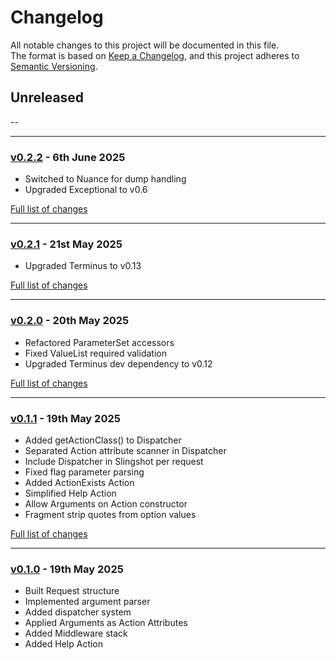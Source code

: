 # Changelog

All notable changes to this project will be documented in this file.<br>
The format is based on [Keep a Changelog](https://keepachangelog.com/en/1.0.0/),
and this project adheres to [Semantic Versioning](https://semver.org/spec/v2.0.0.html).

## Unreleased
--

---

### [v0.2.2](https://github.com/decodelabs/commandment/commits/v0.2.2) - 6th June 2025

- Switched to Nuance for dump handling
- Upgraded Exceptional to v0.6

[Full list of changes](https://github.com/decodelabs/commandment/compare/v0.2.1...v0.2.2)

---

### [v0.2.1](https://github.com/decodelabs/commandment/commits/v0.2.1) - 21st May 2025

- Upgraded Terminus to v0.13

[Full list of changes](https://github.com/decodelabs/commandment/compare/v0.2.0...v0.2.1)

---

### [v0.2.0](https://github.com/decodelabs/commandment/commits/v0.2.0) - 20th May 2025

- Refactored ParameterSet accessors
- Fixed ValueList required validation
- Upgraded Terminus dev dependency to v0.12

[Full list of changes](https://github.com/decodelabs/commandment/compare/v0.1.1...v0.2.0)

---

### [v0.1.1](https://github.com/decodelabs/commandment/commits/v0.1.1) - 19th May 2025

- Added getActionClass() to Dispatcher
- Separated Action attribute scanner in Dispatcher
- Include Dispatcher in Slingshot per request
- Fixed flag parameter parsing
- Added ActionExists Action
- Simplified Help Action
- Allow Arguments on Action constructor
- Fragment strip quotes from option values

[Full list of changes](https://github.com/decodelabs/commandment/compare/v0.1.0...v0.1.1)

---

### [v0.1.0](https://github.com/decodelabs/commandment/commits/v0.1.0) - 19th May 2025

- Built Request structure
- Implemented argument parser
- Added dispatcher system
- Applied Arguments as Action Attributes
- Added Middleware stack
- Added Help Action
